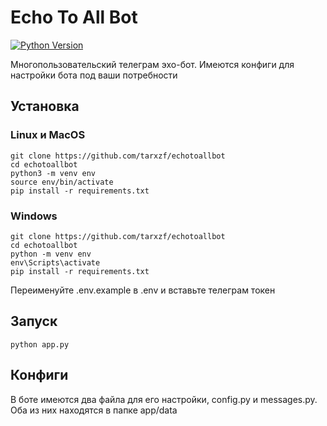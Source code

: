 # Echo To All Bot

[![Python Version](https://img.shields.io/badge/Python-3.12-brightgreen.svg)](.)

Многопользовательский телеграм эхо-бот. Имеются конфиги для настройки бота под ваши потребности

## Установка

### Linux и MacOS
```shell
git clone https://github.com/tarxzf/echotoallbot
cd echotoallbot
python3 -m venv env
source env/bin/activate
pip install -r requirements.txt
```

### Windows
```shell
git clone https://github.com/tarxzf/echotoallbot
cd echotoallbot
python -m venv env
env\Scripts\activate
pip install -r requirements.txt
```

Переименуйте .env.example в .env и вставьте телеграм токен

## Запуск
```shell
python app.py
```

## Конфиги

В боте имеются два файла для его настройки, config.py и messages.py. Оба из них находятся в папке app/data
